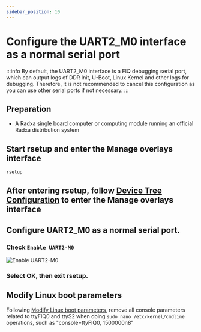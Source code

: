 ```yaml
---
sidebar_position: 10
---
```


# Configure the UART2_M0 interface as a normal serial port

:::info
By default, the UART2_M0 interface is a FIQ debugging serial port, which can output logs of DDR Init, U-Boot, Linux Kernel and other logs for debugging. Therefore, it is not recommended to cancel this configuration as you can use other serial ports if not necessary.
:::

## Preparation

- A Radxa single board computer or computing module running an official Radxa distribution system

## Start rsetup and enter the Manage overlays interface

```bash
rsetup
```

## After entering rsetup, follow [Device Tree Configuration](/radxa-os/rsetup/devicetree) to enter the Manage overlays interface

## Configure UART2_M0 as a normal serial port.

### Check `Enable UART2-M0`

![Enable UART2-M0](/img/general-tutorial/EnableUART2-M0.webp)

### Select OK, then exit rsetup.

## Modify Linux boot parameters

Following [Modify Linux boot parameters](/radxa-os/config/cmdline), remove all console parameters related to ttyFIQ0 and ttyS2 when doing `sudo nano /etc/kernel/cmdline` operations, such as "console=ttyFIQ0, 1500000n8"
